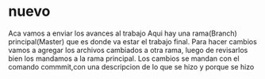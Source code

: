 # nuevo
Aca vamos a enviar los avances al trabajo
Aqui hay una rama(Branch) principal(Master) que es donde va estar el trabajo final. Para hacer cambios vamos a agregar los archivos cambiados a otra rama, luego de revisarlos bien los mandamos a la rama principal. Los cambios se mandan con el comando commmit,con una descripcion de lo que se hizo y porque se hizo
